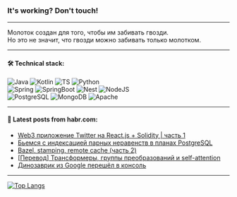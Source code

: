 ### It's working? Don't touch!

---
Молоток создан для того, чтобы им забивать гвозди. <br>
Но это не значит, что гвозди можно забивать только молотком.

---

#### 🛠️ Technical stack:

![Java](https://img.shields.io/badge/Java-informational?logo=Oracle&style=flat&logoColor=white&color=FF4500)
![Kotlin](https://img.shields.io/badge/Kotlin-informational?logo=Kotlin&style=flat&logoColor=white&color=774D97)
![TS](https://img.shields.io/badge/TypeScript-informational?logo=typeScript&style=flat&logoColor=black&color=017acc)
![Python](https://img.shields.io/badge/Python-informational?logo=Python&style=flat&logoColor=black&color=ffdd54) <br>
![Spring](https://img.shields.io/badge/Spring-informational?logo=Spring&style=flat&logoColor=white&color=6DB33F) 
![SpringBoot](https://img.shields.io/badge/SpringBoot-informational?logo=SpringBoot&style=flat&logoColor=white&color=6DB33F)
![Nest](https://img.shields.io/badge/NestJS-informational?logo=NestJS&style=flat&logoColor=white&color=E0234E) 
![NodeJS](https://img.shields.io/badge/NodeJS-informational?logo=node.js&style=flat&logoColor=white&color=70A760)<br>
![PostgreSQL](https://img.shields.io/badge/PostgreSQL-informational?logo=PostgreSQL&style=flat&logoColor=white&color=DAA520)
![MongoDB](https://img.shields.io/badge/MongoDB-informational?logo=MongoDB&style=flat&logoColor=white&color=870000)
![Apache](https://img.shields.io/badge/Apache-informational?logo=apache&style=flat&logoColor=white&color=f74e28)

___  

#### 💬 Latest posts from habr.com:

<!-- BLOG-POST-LIST:START -->
- [Web3 приложение Twitter на React.js + Solidity | часть 1](https://habr.com/ru/articles/799407/?utm_source=habrahabr&utm_medium=rss&utm_campaign=799407)
- [Бьемся с индексацией парных неравенств в планах PostgreSQL](https://habr.com/ru/companies/tensor/articles/799225/?utm_source=habrahabr&utm_medium=rss&utm_campaign=799225)
- [Bazel, stamping, remote cache &lpar;часть 2&rpar;](https://habr.com/ru/companies/joom/articles/799201/?utm_source=habrahabr&utm_medium=rss&utm_campaign=799201)
- [[Перевод] Трансформеры, группы преобразований и self-attention](https://habr.com/ru/companies/wunderfund/articles/799189/?utm_source=habrahabr&utm_medium=rss&utm_campaign=799189)
- [Динозаврик из Google перешёл в консоль](https://habr.com/ru/articles/799309/?utm_source=habrahabr&utm_medium=rss&utm_campaign=799309)
<!-- BLOG-POST-LIST:END -->

---
[![Top Langs](https://github-readme-stats-git-master-advtsetting-gmailcom.vercel.app/api/top-langs/?username=zloylis&langs_count=10&hide_title=false&title_color=e6edf3&size_weight=0.5&count_weight=0.5&layout=compact&hide_border=true&theme=dracula)](https://github.com/zloylis)
<!--![GitHub stats](https://github-readme-stats-git-master-advtsetting-gmailcom.vercel.app/api?username=zloylis&show_icons=true&hide_border=true&theme=dracula&hide_title=true&include_all_commits=true&count_private=true&hide=contribs&hide_rank=true)-->
